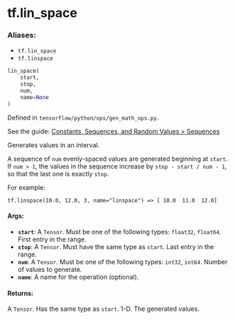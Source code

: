 <div itemscope itemtype="http://developers.google.com/ReferenceObject">
<meta itemprop="name" content="tf.lin_space" />
</div>

# tf.lin_space

### Aliases:

* `tf.lin_space`
* `tf.linspace`

``` python
lin_space(
    start,
    stop,
    num,
    name=None
)
```



Defined in `tensorflow/python/ops/gen_math_ops.py`.

See the guide: [Constants, Sequences, and Random Values > Sequences](../../../api_guides/python/constant_op.md#Sequences)

Generates values in an interval.

A sequence of `num` evenly-spaced values are generated beginning at `start`.
If `num > 1`, the values in the sequence increase by `stop - start / num - 1`,
so that the last one is exactly `stop`.

For example:

```
tf.linspace(10.0, 12.0, 3, name="linspace") => [ 10.0  11.0  12.0]
```

#### Args:

* <b>`start`</b>: A `Tensor`. Must be one of the following types: `float32`, `float64`.
    First entry in the range.
* <b>`stop`</b>: A `Tensor`. Must have the same type as `start`.
    Last entry in the range.
* <b>`num`</b>: A `Tensor`. Must be one of the following types: `int32`, `int64`.
    Number of values to generate.
* <b>`name`</b>: A name for the operation (optional).


#### Returns:

A `Tensor`. Has the same type as `start`. 1-D. The generated values.